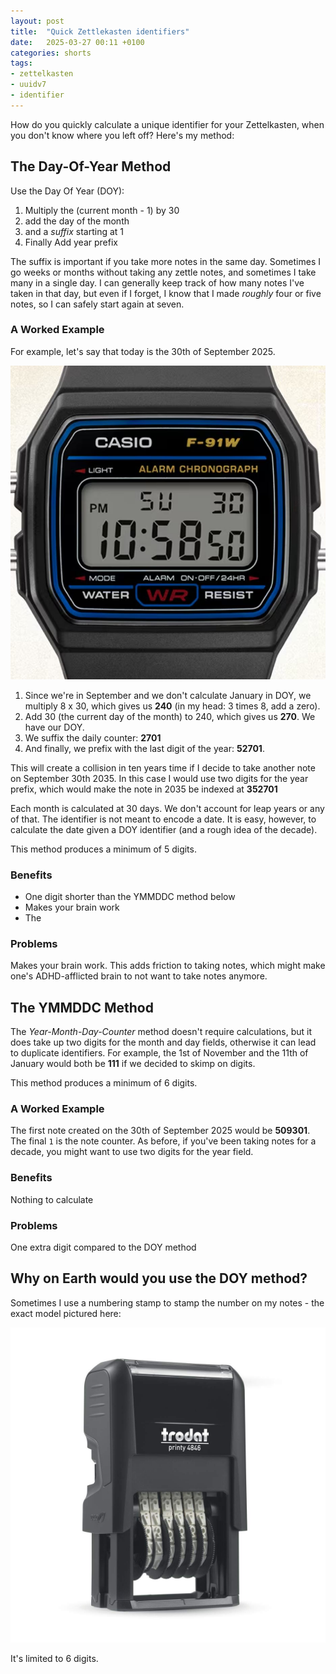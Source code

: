 ```yaml
---
layout: post
title:  "Quick Zettlekasten identifiers"
date:   2025-03-27 00:11 +0100
categories: shorts
tags:
- zettelkasten
- uuidv7
- identifier
---
```


How do you quickly calculate a unique identifier for your Zettelkasten, when you
don't know where you left off? Here's my method:

## The Day-Of-Year Method

Use the Day Of Year (DOY):
1. Multiply the (current month - 1) by 30
2. add the day of the month
3. and a _suffix_ starting at 1
4. Finally Add year prefix

The suffix is important if you take more notes in the same day. Sometimes I go
weeks or months without taking any zettle notes, and sometimes I take many in a
single day. I can generally keep track of how many notes I've taken in that day,
but even if I forget, I know that I made _roughly_ four or five notes, so I can
safely start again at seven.

### A Worked Example

For example, let's say that today is the 30th of September 2025.

![casio watchface showing 30th of the month](/assets/images/posts/casio-face.JPG)

1. Since we're in September and we don't calculate January in DOY, we multiply 
8 x 30, which gives us **240** (in my head: 3 times 8, add a zero).
2. Add 30 (the current day of the month) to 240, which gives us **270**. We have our DOY.
3. We suffix the daily counter: **2701**
4. And finally, we prefix with the last digit of the year: **52701**.

This will create a collision in ten years time if I decide to take another note
on September 30th 2035. In this case I would use two digits for the year prefix,
which would make the note in 2035 be indexed at **352701**

Each month is calculated at 30 days. We don't account for leap years or any of
that. The identifier is not meant to encode a date. It is easy, however, to
calculate the date given a DOY identifier (and a rough idea of the decade).

This method produces a minimum of 5 digits.

### Benefits

* One digit shorter than the YMMDDC method below
* Makes your brain work
* The 

### Problems

Makes your brain work. This adds friction to taking notes, which might make
one's ADHD-afflicted brain to not want to take notes anymore.


## The YMMDDC Method

The _Year-Month-Day-Counter_ method doesn't require calculations, but it does
take up two digits for the month and day fields, otherwise it can lead to
duplicate identifiers. For example, the 1st of November and the 11th of January
would both be **111** if we decided to skimp on digits.

This method produces a minimum of 6 digits.

### A Worked Example

The first note created on the 30th of September 2025 would be **509301**. The
final `1` is the note counter. As before, if you've been taking notes for a
decade, you might want to use two digits for the year field.

### Benefits

Nothing to calculate

### Problems

One extra digit compared to the DOY method

## Why on Earth would you use the DOY method?

Sometimes I use a numbering stamp to stamp the number on my notes - the exact
model pictured here:

![picture of a self-inking numbering stamp](/assets/images/posts/numbering-stamp.jpg)

It's limited to 6 digits.
